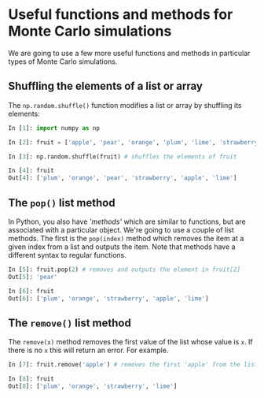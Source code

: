 # Useful functions and methods for Monte Carlo simulations

We are going to use a few more useful functions and methods in particular types of Monte Carlo simulations.

## Shuffling the elements of a list or array

The `np.random.shuffle()` function modifies a list or array by shuffling its elements:

``` python
In [1]: import numpy as np

In [2]: fruit = ['apple', 'pear', 'orange', 'plum', 'lime', 'strawberry']

In [3]: np.random.shuffle(fruit) # shuffles the elements of fruit

In [4]: fruit
Out[4]: ['plum', 'orange', 'pear', 'strawberry', 'apple', 'lime']
```

## The `pop()` list method

In Python, you also have *'methods'* which are similar to functions, but are associated with a particular object.  We're going to use a couple of list methods.  The first is the `pop(index)` method which removes the item at a given index from a list and outputs the item.  Note that methods have a different syntax to regular functions.

``` python
In [5]: fruit.pop(2) # removes and outputs the element in fruit[2]
Out[5]: 'pear'

In [6]: fruit
Out[6]: ['plum', 'orange', 'strawberry', 'apple', 'lime']
```

## The `remove()` list method

The `remove(x)` method removes the first value of the list whose value is `x`.  If there is no `x` this will return an error.  For example.

``` python
In [7]: fruit.remove('apple') # removes the first 'apple' from the list of fruit

In [8]: fruit
Out[8]: ['plum', 'orange', 'strawberry', 'lime']
```
